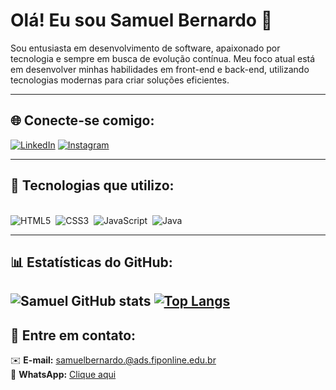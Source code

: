 # Olá! Eu sou Samuel Bernardo 👋

Sou entusiasta em desenvolvimento de software, apaixonado por tecnologia e sempre em busca de evolução contínua. Meu foco atual está em desenvolver minhas habilidades em front-end e back-end, utilizando tecnologias modernas para criar soluções eficientes.

---

## 🌐 **Conecte-se comigo:**

[![LinkedIn](https://img.shields.io/badge/LinkedIn-0077B5?style=for-the-badge&logo=linkedin&logoColor=white)](https://www.linkedin.com/in/samuel-bernardo-517612324/)
[![Instagram](https://img.shields.io/badge/Instagram-E4405F?style=for-the-badge&logo=instagram&logoColor=white)](https://www.instagram.com/samuelbernardo0/)

---

## 🚀 **Tecnologias que utilizo:**

<div style="display: inline_block"><br>
    <img alt="HTML5" src="https://img.shields.io/badge/HTML5-E34F26?style=for-the-badge&logo=html5&logoColor=white">&nbsp;
    <img alt="CSS3" src="https://img.shields.io/badge/CSS3-1572B6?style=for-the-badge&logo=css3&logoColor=white">&nbsp;
    <img alt="JavaScript" src="https://img.shields.io/badge/JavaScript-323330?style=for-the-badge&logo=javascript&logoColor=F7DF1E">&nbsp;
    <img alt="Java" src="https://img.shields.io/badge/Java-ED8B00?style=for-the-badge&logo=openjdk&logoColor=white">
</div>

---

## 📊 **Estatísticas do GitHub:**

![Samuel GitHub stats](https://github-readme-stats.vercel.app/api?username=samuelvbernardo&show_icons=true&theme=dracula)
[![Top Langs](https://github-readme-stats.vercel.app/api/top-langs/?username=samuelvbernardo)](https://github.com/anuraghazra/github-readme-stats)
---

## 💬 **Entre em contato:**

✉️ **E-mail:** samuelbernardo.@ads.fiponline.edu.br  
📱 **WhatsApp:** [Clique aqui](https://wa.me/5583981656768)

